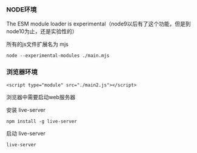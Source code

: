 ### NODE环境

The ESM module loader is experimental（node9以后有了这个功能，但是到node10为止，还是实验性的）

所有的js文件扩展名为 mjs
```
node --experimental-modules ./main.mjs
```

### 浏览器环境

```
<script type="module" src="./main2.js"></script>
```

浏览器中需要启动web服务器

安装 live-server
```
npm install -g live-server
```

启动 live-server
```
live-server
```